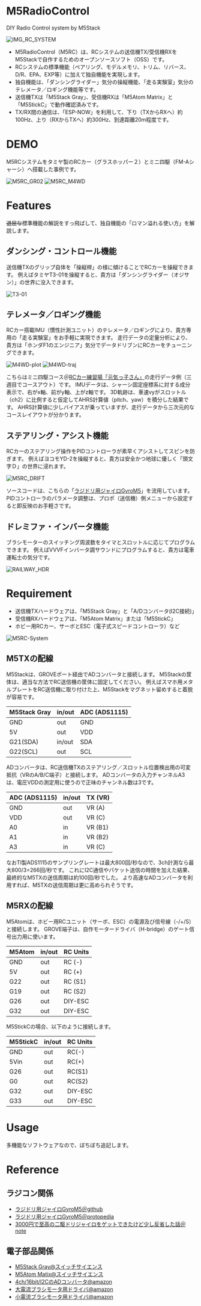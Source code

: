 # M5RadioControl
DIY Radio Control system by M5Stack

![IMG_RC_SYSTEM](https://user-images.githubusercontent.com/64751855/154823502-b6f40bb0-9fc7-4578-9e62-ac9f5db41d3a.jpg)

- M5RadioControl（M5RC）は、RCシステムの送信機TX/受信機RXをM5Stackで自作するためのオープンソースソフト（OSS）です。
- RCシステムの標準機能（ペアリング、モデルメモリ、トリム、リバース、D/R、EPA、EXP等）に加えて独自機能を実現します。
- 独自機能は、「ダンシングライダー」気分の操縦機能、「走る実験室」気分のテレメータ／ロギング機能等です。
- 送信機TXは「M5Stack Gray」、受信機RXは「M5Atom Matrix」と「M5StickC」で動作確認済みです。
- TX/RX間の通信は、「ESP-NOW」を利用して、下り（TXからRXへ）約100Hz、上り（RXからTXへ）約300Hz、到達距離20m程度です。


# DEMO

M5RCシステムをタミヤ製のRCカー（グラスホッパー２）とミニ四駆（FM-Aシャーシ）へ搭載した事例です。

![M5RC_GR02](https://user-images.githubusercontent.com/64751855/155876897-721a2c08-705e-47fc-a46e-67b262cabae8.jpg)
![M5RC_M4WD](https://user-images.githubusercontent.com/64751855/155876951-76d9f351-90a1-456f-93d7-3befb422dc33.jpg)


# Features
~~退屈な~~標準機能の解説をすっ飛ばして、独自機能の「ロマン溢れる使い方」を解説します。

## ダンシング・コントロール機能
送信機TXのグリップ自体を「操縦桿」の様に傾けることでRCカーを操縦できます。
例えばタミヤT3-01を操縦すると、貴方は「ダンシングライダー（オジサン）」の世界に没入できます。

![T3-01](https://d7z22c0gz59ng.cloudfront.net/japan_contents/img/usr/item/5/57405/57405_1.jpg)


## テレメータ／ロギング機能
RCカー搭載IMU（慣性計測ユニット）のテレメータ／ロギングにより、貴方専用の「走る実験室」をお手軽に実現できます。
走行データの定量分析により、貴方は「ホンダF1のエンジニア」気分でデータドリブンにRCカーをチューニングできます。

![M4WD-plot](https://user-images.githubusercontent.com/64751855/155877157-9e4e1bb6-cacd-4e34-a1aa-a5ffe0449518.png)
![M4WD-traj](https://user-images.githubusercontent.com/64751855/156074555-eef4edac-f4a1-41a3-a283-c758bf34b154.png)

こちらはミニ四駆コース＠[RCカー練習場「元気っ子さん」](https://genkikkosan.com/)の走行データ例（三週目でコースアウト）です。
IMUデータは、シャーシ固定座標系に対する成分表示で、右がx軸、前がy軸、上がz軸です。
3D軌跡は、車速vyがスロットル（ch2）に比例すると仮定してAHRS計算値（pitch、yaw）を積分した結果です。
AHRS計算値に少しバイアスが乗っていますが、走行データから三次元的なコースレイアウトが分かります。


## ステアリング・アシスト機能
RCカーのステアリング操作をPIDコントローラが素早くアシストしてスピンを防ぎます。
例えばヨコモYD-2を操縦すると、貴方は安全かつ地球に優しく「頭文字Ｄ」の世界に浸れます。

![M5RC_DRIFT](https://user-images.githubusercontent.com/64751855/156068585-76c348eb-bc47-495f-889b-ec987f2f0023.jpg)

ソースコードは、こちらの「[ラジドリ用ジャイロGyroM5](https://protopedia.net/prototype/2351)」を流用しています。
PIDコントローラのパラメータ調整は、プロポ（送信機）側メニューから設定すると即反映のお手軽さです。


## ドレミファ・インバータ機能
ブラシモーターのスイッチング周波数をタイマとスロットルに応じてプログラムできます。
例えばVVVFインバータ調サウンドにプログラムすると、貴方は電車運転士の気分です。

![RAILWAY_HDR](https://user-images.githubusercontent.com/64751855/156074703-8c3c4c0f-50f9-492a-83f9-2223110b4df2.jpg)



# Requirement

- 送信機TXハードウェアは、「M5Stack Gray」と「A/Dコンバータ(I2C接続)」
- 受信機RXハードウェアは、「M5Atom Matrix」または「M5StickC」
- ホビー用RCカー、サーボとESC（電子式スピードコントローラ）など

![M5RC-System](https://user-images.githubusercontent.com/64751855/156860549-5ae9e112-885b-40f1-bd0b-b161a9fb3487.png)


## M5TXの配線
M5Stackは、GROVEポート経由でADコンバータと接続します。
M5Stackの筐体は、適当な方法でRC送信機の筐体に固定してください。
例えばスマホ用メタルプレートをRC送信機に取り付けた上、M5Stackをマグネット留めすると着脱が容易です。

|M5Stack Gray |in/out |ADC (ADS1115) |
|---- |---- |---- |
|GND  |out |GND |
|5V   |out |VDD |
|G21(SDA) |in/out |SDA |
|G22(SCL) |out    |SCL |

ADコンバータは、RC送信機TXのステアリング／スロットル位置検出用の可変抵抗（VRのA/B/C端子）と接続します。
ADコンバータの入力チャンネルA3は、電圧VDDの測定用に使うので正味のチャンネル数は3です。

|ADC (ADS1115) |in/out |TX (VR) |
|---- |---- |---- |
|GND  |out |VR (A) |
|VDD  |out |VR (C) |
|A0   |in  |VR (B1) |
|A1   |in  |VR (B2) |
|A3   |in  |VR (C) |

なおTI製ADS1115のサンプリングレートは最大800回/秒なので、3ch計測なら最大800/3=266回/秒です。
これにI2C通信やパケット送信の時間を加えた結果、最終的なM5TXの送信周期は約100回/秒でした。
より高速なADコンバータを利用すれば、M5TXの送信周期は更に高められそうです。


## M5RXの配線
M5Atomは、ホビー用RCユニット（サーボ、ESC）の電源及び信号線（-/+/S）と接続します。
GROVE端子は、自作モータードライバ（H-bridge）のゲート信号出力用に使います。

|M5Atom |in/out |RC Units |
|---- |---- |---- |
|GND  |out |RC (-) |
|5V   |out |RC (+) |
|G22  |out |RC (S1) |
|G19  |out |RC (S2) |
|G26  |out |DIY-ESC |
|G32  |out |DIY-ESC |


M5StickCの場合、以下のように接続します。

|M5StickC |in/out |RC Units |
|---- |---- |---- |
|GND  |out |RC(-) |
|5Vin |out |RC(+) |
|G26  |out |RC(S1) |
|G0   |out |RC(S2) |
|G32  |out |DIY-ESC |
|G33  |out |DIY-ESC |



# Usage
多機能なソフトウェアなので、ぼちぼち追記します。



# Reference

## ラジコン関係
- [ラジドリ用ジャイロGyroM5＠github](https://github.com/hshin-git/GyroM5)
- [ラジドリ用ジャイロGyroM5＠protopedia](https://protopedia.net/prototype/2351)
- [3000円で至高の二駆ドリジャイロをゲットできたけど少し反省した話＠note](https://note.com/nanami00/n/n3a1958d79433)

## 電子部品関係
- [M5Stack Gray@スイッチサイエンス](https://www.switch-science.com/catalog/3648/)
- [M5Atom Matix@スイッチサイエンス](https://www.switch-science.com/catalog/6260/)
- [4ch/16bit/I2CのADコンバータ@amazon](https://www.amazon.co.jp/dp/B01D0WSCNG)
- [大電流ブラシモータ用ドライバ@amazon](https://www.amazon.co.jp/dp/B00WSN98DC/)
- [小電流ブラシモータ用ドライバ@amazon](https://www.amazon.co.jp/dp/B071SJ4T9M/)

